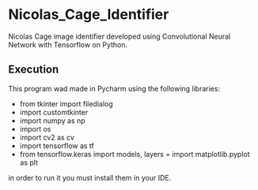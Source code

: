 # Nicolas_Cage_Identifier
Nicolas Cage image identifier developed using Convolutional Neural Network with Tensorflow on Python.

## Execution
This program wad made in Pycharm using the following libraries:

- from tkinter import filedialog
- import customtkinter
- import numpy as np
- import os
- import cv2 as cv
- import tensorflow as tf
- from tensorflow.keras import models, layers
= import matplotlib.pyplot as plt

in order to run it you must install them in your IDE.
